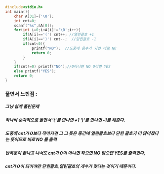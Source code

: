 ```cpp
#include<stdio.h>
int main(){
	char A[31]={'\0'};
	int cnt=0;
	scanf("%s",&A[0]);
	for(int i=0;i<A[i]!='\0';i++){
		if(A[i]=='(') cnt++; //열린괄호 +1
		if(A[i]==')') cnt--;  //닫힌괄호 -1
		if(cnt<0){
			printf("NO");  //도중에 음수가 되면 바로 NO
			return 0;
		}
	}
	if(cnt!=0) printf("NO");//0아니면 NO 0이면 YES
	else printf("YES");
	return 0;
}
```
### 풀면서 느낀점 :
##### 그냥 쉽게 풀린문제
##### 하나씩 순차적으로 돌면서 '('를 만나면 +1 ')'를 만나면 -1를 해준다.
##### 도중에 cnt가 0보다 작아지면 그 그 뜻은 중간에 열린괄호보다 닫힌 괄호가 더 많아졌다는 뜻이므로 바로 NO 를 출력
##### 반복문이 끝나고 나서도 cnt가 0이 아니면 작으면 NO 맞으면 YES를 출력한다,
##### cnt가 0이 되어야만 닫힌괄호,열린괄호의 개수가 맞다는 것이기 때문이다.
